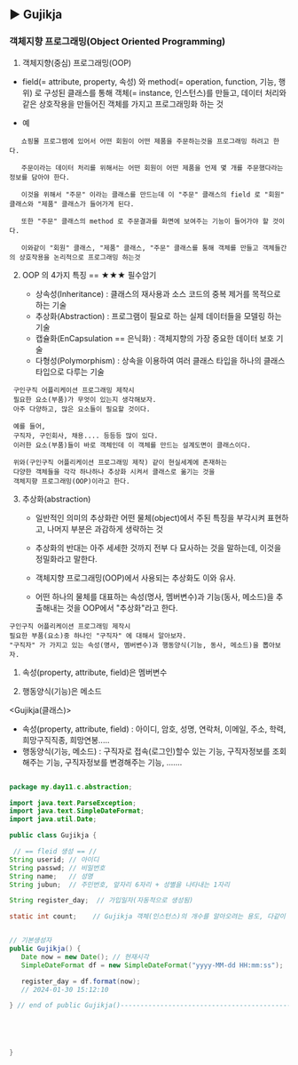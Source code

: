 ## ▶ Gujikja

### 객체지향 프로그래밍(Object Oriented Programming)

1. 객체지향(중심) 프로그래밍(OOP)

  * field(= attribute, property, 속성) 와 method(= operation, function, 기능, 행위) 로 구성된 클래스를 통해 객체(= instance, 인스턴스)를 만들고,
    데이터 처리와 같은 상호작용을 만들어진 객체를 가지고 프로그래밍화 하는 것

  * 예
```
   쇼핑몰 프로그램에 있어서 어떤 회원이 어떤 제품을 주문하는것을 프로그래밍 하려고 한다.

   주문이라는 데이터 처리를 위해서는 어떤 회원이 어떤 제품을 언제 몇 개를 주문했다라는 정보를 담아야 한다.

   이것을 위해서 "주문" 이라는 클래스를 만드는데 이 "주문" 클래스의 field 로 "회원" 클래스와 "제품" 클래스가 들어가게 된다.

   또한 "주문" 클래스의 method 로 주문결과를 화면에 보여주는 기능이 들어가야 할 것이다.

   이와같이 "회원" 클래스, "제품" 클래스, "주문" 클래스를 통해 객체를 만들고 객체들간의 상호작용을 논리적으로 프로그래밍 하는것
```
2. OOP 의 4가지 특징 == ★★★ 필수암기
   
   * 상속성(Inheritance) : 클래스의 재사용과 소스 코드의 중복 제거를 목적으로 하는 기술
   * 추상화(Abstraction) : 프로그램이 필요로 하는 실제 데이터들을 모델링 하는 기술
   * 캡슐화(EnCapsulation == 은닉화) : 객체지향의 가장 중요한 데이터 보호 기술
   * 다형성(Polymorphism) : 상속을 이용하여 여러 클래스 타입을 하나의 클래스 타입으로 다루는 기술
```
 구인구직 어플리케이션 프로그래밍 제작시 
 필요한 요소(부품)가 무엇이 있는지 생각해보자.
 아주 다양하고, 많은 요소들이 필요할 것이다.

 예를 들어,
 구직자, 구인회사, 채용.... 등등등 많이 있다.
 이러한 요소(부품)들이 바로 객체인데 이 객체를 만드는 설계도면이 클래스이다.

 위와(구인구직 어플리케이션 프로그래밍 제작) 같이 현실세계에 존재하는
 다양한 객체들을 각각 하나하나 추상화 시켜서 클래스로 옮기는 것을
 객체지향 프로그래밍(OOP)이라고 한다.
```  

3. 추상화(abstraction)

   * 일반적인 의미의 추상화란 어떤 물체(object)에서 주된 특징을 부각시켜 표현하고, 나머지 부분은 과감하게 생략하는 것
     
   * 추상화의 반대는 아주 세세한 것까지 전부 다 묘사하는 것을 말하는데, 이것을 정밀화라고 말한다.
  
   * 객체지향 프로그래밍(OOP)에서 사용되는 추상화도 이와 유사.
  
   * 어떤 하나의 물체를 대표하는 속성(명사, 멤버변수)과 기능(동사, 메소드)을 추출해내는 것을 OOP에서 "추상화"라고 한다.
  
```
구인구직 어플리케이션 프로그래밍 제작시
필요한 부품(요소)중 하나인 "구직자" 에 대해서 알아보자.
"구직자" 가 가지고 있는 속성(명사, 멤버변수)과 행동양식(기능, 동사, 메소드)을 뽑아보자.
```

1) 속성(property, attribute, field)은 멤버변수
   
2) 행동양식(기능)은 메소드

<Gujikja(클래스)>
* 속성(property, attribute, field) : 아이디, 암호, 성명, 연락처, 이메일, 주소, 학력, 희망구직직종, 희망연봉.....  
* 행동양식(기능, 메소드) : 구직자로 접속(로그인)할수 있는 기능, 구직자정보를 조회해주는 기능, 구직자정보를 변경해주는 기능, .......  

```java

package my.day11.c.abstraction;

import java.text.ParseException;
import java.text.SimpleDateFormat;
import java.util.Date;

public class Gujikja {

 // == fleid 생성 == //
String userid; // 아이디
String passwd; // 비밀번호
String name;   // 성명
String jubun;  // 주민번호, 앞자리 6자리 + 성별을 나타내는 1자리

String register_day;  // 가입일자(자동적으로 생성됨)

static int count;    // Gujikja 객체(인스턴스)의 개수를 알아오려는 용도, 다같이 공유


// 기본생성자
public Gujikja() {
   Date now = new Date(); // 현재시각
   SimpleDateFormat df = new SimpleDateFormat("yyyy-MM-dd HH:mm:ss");

   register_day = df.format(now);
   // 2024-01-30 15:12:10

} // end of public Gujikja()----------------------------------------------------





}

